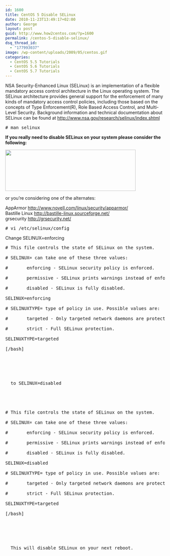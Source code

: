 ```yaml
---
id: 1600
title: CentOS 5 Disable SELinux
date: 2010-11-23T13:49:17+02:00
author: George
layout: post
guid: http://www.how2centos.com/?p=1600
permalink: /centos-5-disable-selinux/
dsq_thread_id:
  - "177993037"
image: /wp-content/uploads/2009/05/centos.gif
categories:
  - CentOS 5.5 Tutorials
  - CentOS 5.6 Tutorials
  - CentOS 5.7 Tutorials
---
```

NSA Security-Enhanced Linux (SELinux) is an implementation of a flexible mandatory access control architecture in the Linux operating system. The SELinux architecture provides general support for the enforcement of many kinds of mandatory access control policies, including those based on the concepts of Type Enforcement(R), Role Based Access Control, and Multi-Level Security. Background information and technical documentation about SELinux can be found at <a href="http://www.nsa.gov/research/selinux/index.shtml" target="_blank">http://www.nsa.gov/research/selinux/index.shtml</a>

<pre class="toolbar:2 nums:false nums-toggle:false theme:github font:droid-sans-mono whitespace-before:1 whitespace-after:1 lang:default decode:true"># man selinux
</pre>

<!--more-->

**If you really need to disable SELinux on your system please consider the following:**

[<img loading="lazy" src="http://www.how2centos.com/wp-content/uploads/2010/11/warning.gif" alt="" title="warning" width="412" height="130" class="aligncenter size-full wp-image-1640" srcset="https://www.how2centos.com/wp-content/uploads/2010/11/warning.gif 412w, https://www.how2centos.com/wp-content/uploads/2010/11/warning-300x94.gif 300w" sizes="(max-width: 412px) 100vw, 412px" />](http://www.how2centos.com/wp-content/uploads/2010/11/warning.gif)

or you&#8217;re considering one of the alternates:

AppArmor <http://www.novell.com/linux/security/apparmor/>  
Bastille Linux <http://bastille-linux.sourceforge.net/>  
grsecurity <http://grsecurity.net/>

<pre class="toolbar:2 nums:false nums-toggle:false theme:github font:droid-sans-mono whitespace-before:1 whitespace-after:1 lang:default decode:true"># vi /etc/selinux/config
</pre>

Change SELINUX=enforcing

<pre class="theme:github font:droid-sans-mono lang:vim decode:true\" ># This file controls the state of SELinux on the system.<br />
# SELINUX= can take one of these three values:<br />
#       enforcing - SELinux security policy is enforced.<br />
#       permissive - SELinux prints warnings instead of enforcing.<br />
#       disabled - SELinux is fully disabled.<br />
SELINUX=enforcing<br />
# SELINUXTYPE= type of policy in use. Possible values are:<br />
#       targeted - Only targeted network daemons are protected.<br />
#       strict - Full SELinux protection.<br />
SELINUXTYPE=targeted<br />
[/bash]</p>


<p>
  to SELINUX=disabled
</p>


<pre class="theme:github font:droid-sans-mono lang:vim decode:true\" >
# This file controls the state of SELinux on the system.<br />
# SELINUX= can take one of these three values:<br />
#       enforcing - SELinux security policy is enforced.<br />
#       permissive - SELinux prints warnings instead of enforcing.<br />
#       disabled - SELinux is fully disabled.<br />
SELINUX=disabled<br />
# SELINUXTYPE= type of policy in use. Possible values are:<br />
#       targeted - Only targeted network daemons are protected.<br />
#       strict - Full SELinux protection.<br />
SELINUXTYPE=targeted<br />
[/bash]</p>


<p>
  This will disable SELinux on your next reboot.
</p>